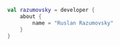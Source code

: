 ``` kotlin
val razumovsky = developer {
    about {
        name = "Ruslan Razumovsky"   
    }
}

```

<!---
razumovskijr/razumovskijr is a ✨ special ✨ repository because its `README.md` (this file) appears on your GitHub profile.
You can click the Preview link to take a look at your changes.
--->
